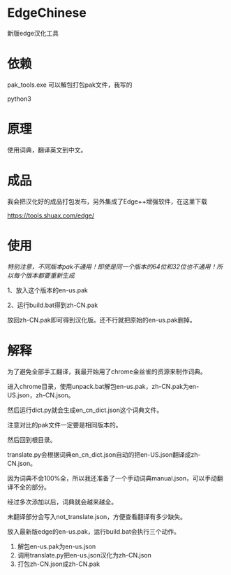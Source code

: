 # EdgeChinese
新版edge汉化工具

# 依赖
pak_tools.exe 可以解包打包pak文件，我写的

python3

# 原理
使用词典，翻译英文到中文。

# 成品
我会把汉化好的成品打包发布，另外集成了Edge++增强软件，在这里下载

https://tools.shuax.com/edge/

# 使用

*特别注意，不同版本pak不通用！即使是同一个版本的64位和32位也不通用！所以每个版本都要重新生成*

1、放入这个版本的en-us.pak

2、运行build.bat得到zh-CN.pak

放回zh-CN.pak即可得到汉化版。还不行就把原始的en-us.pak删掉。


# 解释
为了避免全部手工翻译，我最开始用了chrome金丝雀的资源来制作词典。 

进入chrome目录，使用unpack.bat解包en-us.pak，zh-CN.pak为en-US.json，zh-CN.json。

然后运行dict.py就会生成en_cn_dict.json这个词典文件。

注意对比的pak文件一定要是相同版本的。

然后回到根目录。

translate.py会根据词典en_cn_dict.json自动的把en-US.json翻译成zh-CN.json。

因为词典不会100%全，所以我还准备了一个手动词典manual.json，可以手动翻译不全的部分。

经过多次添加以后，词典就会越来越全。

未翻译部分会写入not_translate.json，方便查看翻译有多少缺失。

放入最新版edge的en-us.pak，运行build.bat会执行三个动作。

1. 解包en-us.pak为en-us.json
2. 调用translate.py把en-us.json汉化为zh-CN.json
3. 打包zh-CN.json成zh-CN.pak
